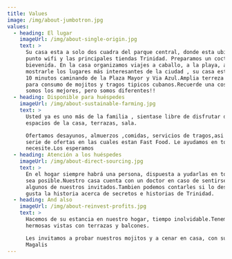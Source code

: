 ```yaml
---
title: Values
image: /img/about-jumbotron.jpg
values:
  - heading: El lugar
    imageUrl: /img/about-single-origin.jpg
    text: >
      Su casa esta a solo dos cuadra del parque central, donde esta ubicado un
      punto wifi y las principales tiendas Trinidad. Preparamos un coctel de
      bievenida. En la casa organizamos viajes a caballo, a la playa, además de
      mostrarle los lugares más interesantes de la ciudad , su casa esta a solo
      10 minutos caminando de la Plaza Mayor y Via Azul.Amplia terreza ideal
      para consumo de mojitos y tragos tipicos cubanos.Recuerde una cosa, no
      somos los mejores, pero somos diferentes!!
  - heading: Disponible para huéspedes
    imageUrl: /img/about-sustainable-farming.jpg
    text: >
      Usted ya es uno más de la familia , sientase libre de disfrutar de los
      espacios de la casa, terrazas, sala.

      Ofertamos desayunos, almuerzos ,comidas, servicios de tragos,asi como una
      serie de ofertas en las cuales estan Fast Food. Le ayudamos en todo lo que
      necesite.Los esperamos
  - heading: Atención a los huéspedes
    imageUrl: /img/about-direct-sourcing.jpg
    text: >
      En el hogar siempre habrá una persona, dispuesta a yudarlas en todo lo que
      sea posible.Nuestro casa cuenta con un doctor en caso de sentirse mal
      algunos de nuestros invitados.Tambien podemos contarles si lo desean y le
      gusta la historia acerca de secretos e historias de Trinidad.
  - heading: And also
    imageUrl: /img/about-reinvest-profits.jpg
    text: >
      Hacemos de su estancia en nuestro hogar, tiempo inolvidable.Tenemos
      hermosas vistas con terrazas y balcones.

      Les invitamos a probar nuestros mojitos y a cenar en casa, con su chef
      Magalis
---
```


